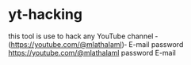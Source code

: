 # yt-hacking
this tool is use to hack any YouTube channel
‐(https://youtube.com/@mlathalaml)‐
E-mail
password
https://youtube.com/@mlathalaml
password
E-mail
